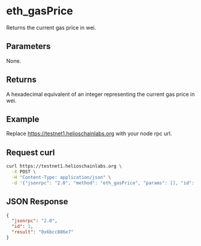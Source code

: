 # eth_gasPrice

Returns the current gas price in wei.

## Parameters

None.

## Returns

A hexadecimal equivalent of an integer representing the current gas price in wei.

## Example

Replace https://testnet1.helioschainlabs.org with your node rpc url.

## Request curl
```sh
curl https://testnet1.helioschainlabs.org \
  -X POST \
  -H "Content-Type: application/json" \
  -d '{"jsonrpc": "2.0", "method": "eth_gasPrice", "params": [], "id": 1}'
```

## JSON Response
```json
{
  "jsonrpc": "2.0",
  "id": 1,
  "result": "0x6bcc886e7"
}
```
